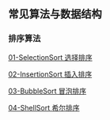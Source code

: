 ## 常见算法与数据结构

### 排序算法

[01-SelectionSort 选择排序](https://github.com/franklee0902/algorithm/blob/master/01-SelectionSort.php)

[02-InsertionSort 插入排序](https://github.com/franklee0902/algorithm/blob/master/02-InsertionSort.php)

[03-BubbleSort 冒泡排序](https://github.com/franklee0902/algorithm/blob/master/03-BubbleSort.php)

[04-ShellSort 希尔排序](https://github.com/franklee0902/algorithm/blob/master/04-ShellSort.php)